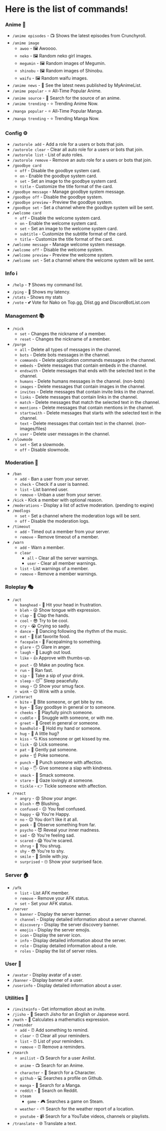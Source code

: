 # Here is the list of commands!

### Anime 🎌

- `/anime episodes` - 📺 Shows the latest episodes from Crunchyroll.
- `/anime image`
  - `awoo` - 🖼 Awoooo.
  - `neko` - 🖼 Random neko girl images.
  - `megumin` - 🖼 Random images of Megumin.
  - `shinobu` - 🖼 Random images of Shinobu.
  - `waifu` - 🖼 Random waifu images.
- `/anime news` - 📰 See the latest news published by MyAnimeList.
- `/anime popular` - ⭐ All-Time Popular Anime.
- `/anime source` - 🔎 Search for the source of an anime.
- `/anime trending` - ⭐ Trending Anime Now.
- `/manga popular` - ⭐ All-Time Popular Manga.
- `/manga trending` - ⭐ Trending Manga Now.

### Config ⚙

- `/autorole add` - Add a role for a users or bots that join.
- `/autorole clear` - Clear all auto role for a users or bots that join.
- `/autorole list` - List of auto roles.
- `/autorole remove` - Remove an auto role for a users or bots that join.
- `/goodbye card`
  - `off` - Disable the goodbye system card.
  - `on` - Enable the goodbye system card.
  - `set` - Set an image to the goodbye system card.
  - `title` - Customize the title format of the card.
- `/goodbye message` - Manage goodbye system message.
- `/goodbye off` - Disable the goodbye system.
- `/goodbye preview` - Preview the goodbye system.
- `/goodbye set` - Set a channel where the goodbye system will be sent.
- `/welcome card`
  - `off` - Disable the welcome system card.
  - `on` - Enable the welcome system card.
  - `set` - Set an image to the welcome system card.
  - `subtitle` - Customize the subtitle format of the card.
  - `title` - Customize the title format of the card.
- `/welcome message` - Manage welcome system message.
- `/welcome off` - Disable the welcome system.
- `/welcome preview` - Preview the welcome system.
- `/welcome set` - Set a channel where the welcome system will be sent.

### Info ℹ️

- `/help` - ❓ Shows my command list.
- `/ping` - 🏓 Shows my latency.
- `/stats` - Shows my stats
- `/vote` - 💕 Vote for Nako on Top.gg, Dlist.gg and DiscordBotList.com

### Management 📚

- `/nick`
  - `set` - Changes the nickname of a member.
  - `reset` - Changes the nickname of a member.
- `/purge`
  - `all` - Delete all types of messages in the channel.
  - `bots` - Delete bots messages in the channel.
  - `commands` - Delete application commands messages in the channel.
  - `embeds` - Delete messages that contain embeds in the channel.
  - `endswith` - Delete messages that ends with the selected text in the channel.
  - `humans` - Delete humans messages in the channel. (non-bots)
  - `images` - Delete messages that contain images in the channel.
  - `invites` - Delete messages that contain invite links in the channel.
  - `links` - Delete messages that contain links in the channel.
  - `match` - Delete messages that match the selected text in the channel.
  - `mentions` - Delete messages that contain mentions in the channel.
  - `startswith` - Delete messages that starts with the selected text in the channel.
  - `text` - Delete messages that contain text in the channel. (non-images/files)
  - `user` - Delete user messages in the channel.
- `/slowmode`
  - `set` - Set a slowmode.
  - `off` - Disable slowmode.

### Moderation 🔨

- `/ban`
  - `add` - Ban a user from your server.
  - `check` - Check if a user is banned.
  - `list` - List banned user.
  - `remove` - Unban a user from your server.
- `/kick` - Kick a member with optional reason.
- `/moderations` - Display a list of active moderation. (pending to expire)
- `/modlogs`
  - `set` - Set a channel where the moderation logs will be sent.
  - `off` - Disable the moderation logs.
- `/timeout`
  - `add` - Timed out a member from your server.
  - `remove` - Remove timeout of a member.
- `/warn`
  - `add` - Warn a member.
  - `clear`
    - `all` - Clear all the server warnings.
    - `user` - Clear all member warnings.
  - `list` - List warnings of a member.
  - `remove` - Remove a member warnings.

### Roleplay 🎭

- `/act`
  - `banghead` - 🤯 Hit your head in frustration.
  - `bleh` - 😜 Show tongue with expression.
  - `clap` - 👏 Clap the hands.
  - `cool` - 😎 Try to be cool.
  - `cry` - 😭 Crying so sadly.
  - `dance` - 💃 Dancing following the rhythm of the music.
  - `eat` - 🍕 Eat favorite food.
  - `facepalm` - 🤦‍ Facepalming to something.
  - `glare` - 😶 Glare in anger.
  - `laugh` - 🤣 Laugh out loud.
  - `like` - 👍 Approve with thumbs-up.
  - `pout` - 😞 Make an pouting face.
  - `run` - 🏃‍ Ran fast.
  - `sip` - 🍺 Take a sip of your drink.
  - `sleep` - 😴 Sleep peacefully.
  - `smug` - 😏 Show your smug face.
  - `wink` - 😉 Wink with a smile.
- `/interact`
  - `bite` - 😬 Bite someone, or get bite by me.
  - `bye` - 👋 Say goodbye in general or to someone.
  - `cheeks` - 🤏 Playfully pinch someone.
  - `cuddle` - 🤗 Snuggle with someone, or with me.
  - `greet` - 👋 Greet in general or someone.
  - `handhold` - 👭 Hold my hand or someone.
  - `hug` - 🤗 A little hug?
  - `kiss` - 💘 Kiss someone or get kissed by me.
  - `lick` - 😝 Lick someone.
  - `pat` - 🤚 Gently pat someone.
  - `poke` - ☝ Poke someone.
  - `punch` - 👊 Punch someone with affection.
  - `slap` - 🖐 Give someone a slap with kindness.
  - `smack` - 🤯 Smack someone.
  - `stare` - 👀 Gaze lovingly at someone.
  - `tickle` - 👉 Tickle someone with affection.
- `/react`
  - `angry` - 😡 Show your anger.
  - `blush` - 😳 Blushing.
  - `confused` - 😕 You feel confused.
  - `happy` - 😃 You're Happy.
  - `no` - 😌 You don't like it at all.
  - `peek` - 👀 Observe something from far.
  - `psycho` - 😈 Reveal your inner madness.
  - `sad` - 😟 You're feeling sad.
  - `scared` - 😱 You're scared.
  - `shrug` - 🤷 You shrug.
  - `shy` - 😳 You're to shy.
  - `smile` - 🙂 Smile with joy.
  - `surprised` - 🙄 Show your surprised face.

### Server 🏠

- `/afk`
  - `list` - List AFK member.
  - `remove` - Remove your AFK status.
  - `set` - Set your AFK status.
- `/server`
  - `banner` - Display the server banner.
  - `channel` - Display detailed information about a server channel.
  - `discovery` - Display the server discovery banner.
  - `emojis` - Display the server emojis.
  - `icon` - Display the server icon.
  - `info` - Display detailed information about the server.
  - `role` - Display detailed information about a role.
  - `roles` - Display the list of server roles.

### User 👤

- `/avatar` - Display avatar of a user.
- `/banner` - Display banner of a user.
- `/userinfo` - Display detailed information about a user.

### Utilities 🔧

- `/inviteinfo` - Get information about an invite.
- `/jisho` - 📖 Search Jisho for an English or Japanese word.
- `/math` - 🧮 Calculates a mathematics expression.
- `/reminder`
  - `add` - ⏰ Add something to remind.
  - `clear` - ⏰ Clear all your reminders.
  - `list` - ⏰ List of your reminders.
  - `remove` - ⏰ Remove a reminders.
- `/search`
  - `anilist` - 📺 Search for a user Anilist.
  - `anime` - 📺 Search for an Anime.
  - `character` - 👤 Search for a Character.
  - `github` - 💻 Searches a profile on Github.
  - `manga` - 📖 Search for a Manga.
  - `reddit` - 📰 Search on Reddit.
  - `steam`
    - `game` - 🎮 Searches a game on Steam.
  - `weather` - ⛅ Search for the weather report of a location.
  - `youtube` - 📹 Search for a YouTube videos, channels or playlists.
- `/translate` - 🌐 Translate a text.
